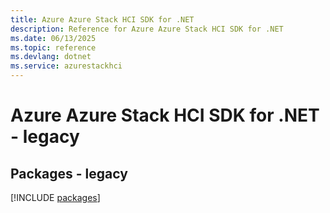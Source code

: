 ```yaml
---
title: Azure Azure Stack HCI SDK for .NET
description: Reference for Azure Azure Stack HCI SDK for .NET
ms.date: 06/13/2025
ms.topic: reference
ms.devlang: dotnet
ms.service: azurestackhci
---
```

# Azure Azure Stack HCI SDK for .NET - legacy
## Packages - legacy
[!INCLUDE [packages](azure-stack-hci-index.md)]